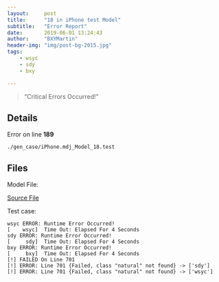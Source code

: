 ```yaml
---
layout:     post
title:      "18 in iPhone test Model"
subtitle:   "Error Report"
date:       2019-06-01 13:24:43
author:     "BXYMartin"
header-img: "img/post-bg-2015.jpg"
tags:
    - wsyc
    - sdy
    - bxy

---
```


> “Critical Errors Occurred!”


## Details

Error on line **189**

```
./gen_case/iPhone.mdj_Model_18.test
```

## Files

Model File:

[Source File](https://github.com/BXYMartin/OO-Public/blob/master/test_mdj/iPhone.mdj)

Test case:

```
wsyc ERROR: Runtime Error Occurred!
[    wsyc]  Time Out: Elapsed For 4 Seconds
sdy ERROR: Runtime Error Occurred!
[     sdy]  Time Out: Elapsed For 4 Seconds
bxy ERROR: Runtime Error Occurred!
[     bxy]  Time Out: Elapsed For 4 Seconds
[!] FAILED On Line 701
[!] ERROR: Line 701 {Failed, class "natural" not found} -> ['sdy']
[!] ERROR: Line 701 {Failed, class "natural" not found} -> ['wsyc']
```


